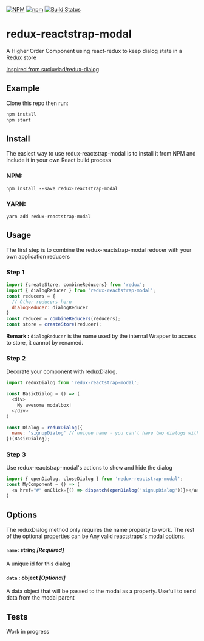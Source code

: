 [![NPM](https://img.shields.io/npm/v/redux-reactstrap-modal.svg)](https://www.npmjs.com/package/redux-reactstrap-modal)
[![npm](https://img.shields.io/npm/l/redux-reactstrap-modal.svg)](https://github.com/anis-campos/redux-reactstrap-modal/blob/master/LICENCE)
[![Build Status](https://travis-ci.org/anis-campos/redux-reactstrap-modal.svg?branch=master)](https://travis-ci.org/anis-campos/redux-reactstrap-modal)
# redux-reactstrap-modal

A Higher Order Component using react-redux to keep dialog state in a Redux store

[Inspired from suciuvlad/redux-dialog](https://github.com/suciuvlad/redux-dialog)

## Example

Clone this repo then run:
```javascript
npm install
npm start
```

## Install

The easiest way to use redux-reactstrap-modal is to install it from NPM and include it in your own React build process

### NPM:
```
npm install --save redux-reactstrap-modal
```

### YARN:
```
yarn add redux-reactstrap-modal
```

## Usage

The first step is to combine the redux-reactstrap-modal reducer with your own application reducers

### Step 1
```js
import {createStore, combineReducers} from 'redux';
import { dialogReducer } from 'redux-reactstrap-modal';
const reducers = {
  // Other reducers here
  dialogReducer: dialogReducer
}
const reducer = combineReducers(reducers);
const store = createStore(reducer);
```
**Remark :**  `dialogReducer` is the name used by the internal Wrapper to access to store, it cannot by renamed.  

### Step 2

Decorate your component with reduxDialog.
```js
import reduxDialog from 'redux-reactstrap-modal';

const BasicDialog = () => (
  <div>
    My awesome modalbox!
  </div>
)

const Dialog = reduxDialog({
  name: 'signupDialog' // unique name - you can't have two dialogs with the same name
})(BasicDialog);
```

### Step 3

Use redux-reactstrap-modal's actions to show and hide the dialog
```js
import { openDialog, closeDialog } from 'redux-reactstrap-modal';
const MyComponent = () => (
  <a href="#" onClick={() => dispatch(openDialog('signupDialog'))}></a>
)
```

## Options

The reduxDialog method only requires the name property to work. The rest of the optional properties can be Any valid [reactstraps's modal options](https://reactstrap.github.io/components/modals/).

#### `name`: string *[Required]*
A unique id for this dialog

#### `data` : object *[Optional]*
A data object that will be passed to the modal as a property. Usefull to send data from the modal parent


## Tests
Work in progress
